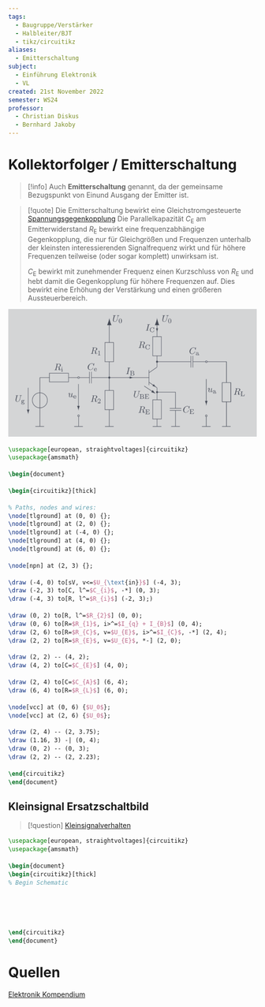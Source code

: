 ```yaml
---
tags:
  - Baugruppe/Verstärker
  - Halbleiter/BJT
  - tikz/circuitikz
aliases:
  - Emitterschaltung
subject:
  - Einführung Elektronik
  - VL
created: 21st November 2022
semester: WS24
professor:
  - Christian Diskus
  - Bernhard Jakoby
---
```


# Kollektorfolger / Emitterschaltung

> [!info] Auch **Emitterschaltung** genannt,
> da der gemeinsame Bezugspunkt von Einund Ausgang der Emitter ist.

> [!quote] Die Emitterschaltung bewirkt eine Gleichstromgesteuerte [Spannungsgegenkopplung](Spannungseinstellung.md)
> Die Parallelkapazität $C_{\mathrm{E}}$ am Emitterwiderstand $R_{\mathrm{E}}$ bewirkt eine frequenzabhängige Gegenkopplung, die nur für Gleichgrößen und Frequenzen unterhalb der kleinsten interessierenden Signalfrequenz wirkt und für höhere Frequenzen teilweise (oder sogar komplett) unwirksam ist.
> 
> $C_{\mathrm{E}}$ bewirkt mit zunehmender Frequenz einen Kurzschluss von $R_{\mathrm{E}}$ und hebt damit die Gegenkopplung für höhere Frequenzen auf. Dies bewirkt eine Erhöhung der Verstärkung und einen größeren Aussteuerbereich.


![](assets/Pasted%20image%2020241111093628.png)

```tikz
\usepackage[european, straightvoltages]{circuitikz}
\usepackage{amsmath}

\begin{document}

\begin{circuitikz}[thick]

% Paths, nodes and wires:
\node[tlground] at (0, 0) {};
\node[tlground] at (2, 0) {};
\node[tlground] at (-4, 0) {};
\node[tlground] at (4, 0) {};
\node[tlground] at (6, 0) {};

\node[npn] at (2, 3) {};

\draw (-4, 0) to[sV, v<=$U_{\text{in}}$] (-4, 3);
\draw (-2, 3) to[C, l^=$C_{i}$, -*] (0, 3);
\draw (-4, 3) to[R, l^=$R_{i}$] (-2, 3);)

\draw (0, 2) to[R, l^=$R_{2}$] (0, 0);
\draw (0, 6) to[R=$R_{1}$, i>^=$I_{q} + I_{B}$] (0, 4);
\draw (2, 6) to[R=$R_{C}$, v=$U_{E}$, i>^=$I_{C}$, -*] (2, 4);
\draw (2, 2) to[R=$R_{E}$, v=$U_{E}$, *-] (2, 0);

\draw (2, 2) -- (4, 2);
\draw (4, 2) to[C=$C_{E}$] (4, 0);

\draw (2, 4) to[C=$C_{A}$] (6, 4);
\draw (6, 4) to[R=$R_{L}$] (6, 0);

\node[vcc] at (0, 6) {$U_0$};
\node[vcc] at (2, 6) {$U_0$};

\draw (2, 4) -- (2, 3.75);
\draw (1.16, 3) -| (0, 4);
\draw (0, 2) -- (0, 3);
\draw (2, 2) -- (2, 2.23);

\end{circuitikz}
\end{document}
```

## Kleinsignal Ersatzschaltbild

> [!question] [Kleinsignalverhalten](BJT%20Kleinsignalverhalten.md)

```tikz
\usepackage[european, straightvoltages]{circuitikz}
\usepackage{amsmath}

\begin{document}
\begin{circuitikz}[thick]
% Begin Schematic





\end{circuitikz}
\end{document}
```

# Quellen

[Elektronik Kompendium](https://www.elektronik-kompendium.de/sites/slt/0204302.htm)